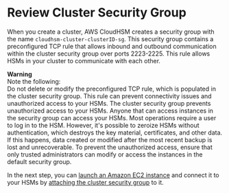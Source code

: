 # Review Cluster Security Group<a name="configure-sg"></a>

 When you create a cluster, AWS CloudHSM creates a security group with the name `cloudhsm-cluster-clusterID-sg`\. This security group contains a preconfigured TCP rule that allows inbound and outbound communication within the cluster security group over ports 2223\-2225\. This rule allows HSMs in your cluster to communicate with each other\. 

**Warning**  
Note the following:  
 Do not delete or modify the preconfigured TCP rule, which is populated in the cluster security group\. This rule can prevent connectivity issues and unauthorized access to your HSMs\. 
 The cluster security group prevents unauthorized access to your HSMs\. Anyone that can access instances in the security group can access your HSMs\. Most operations require a user to log in to the HSM\. However, it's possible to zeroize HSMs without authentication, which destroys the key material, certificates, and other data\. If this happens, data created or modified after the most recent backup is lost and unrecoverable\. To prevent the unauthorized access, ensure that only trusted administrators can modify or access the instances in the default security group\. 

 In the next step, you can [launch an Amazon EC2 instance](launch-client-instance.md) and connect it to your HSMs by [attaching the cluster security group](configure-sg-client-instance.md) to it\.